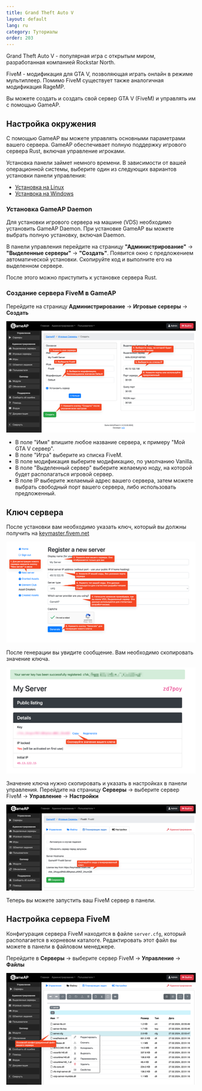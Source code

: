 ```yaml
---
title: Grand Theft Auto V
layout: default
lang: ru
category: Туториалы
order: 203
---
```


Grand Theft Auto V - популярная игра с открытым миром, разработанная компанией Rockstar North.

FiveM - модификация для GTA V, позволяющая играть онлайн в режиме мультиплеер.
Помимо FiveM существует также аналогичная модификация RageMP.

Вы можете создать и создать свой сервер GTA V (FiveM) и управлять им с помощью GameAP.

## Настройка окружения

С помощью GameAP вы можете управлять основными параметрами вашего сервера.
GameAP обеспечивает полную поддержку игрового сервера Rust,
включая управление игроками.

Установка панели займет немного времени. В зависимости от вашей операционной системы,
выберите один из следующих вариантов установки панели управления:

* [Установка на Linux](/ru/install/install_on_linux.html)
* [Устанвока на Windows](/ru/install/install_on_windows.html)

### Установка GameAP Daemon

Для установки игрового сервера на машине (VDS) необходимо
установить GameAP Daemon. При установке GameAP вы можете выбрать
полную установку, включая Daemon.

В панели управления перейдите на страницу **"Администрирование"** ->
**"Выделенные серверы"** -> **"Создать"**.
Появится окно с предложением автоматической установки.
Скопируйте код и выполните его на выделенном сервере.

После этого можно приступить к установке сервера Rust.

### Создание сервера FiveM в GameAP

Перейдите на страницу **Администрирование** -> **Игровые серверы** -> **Создать**

![](/images/ru/tutorials/fivem/create_form.png)

* В поле "Имя" впишите любое название сервера, к примеру "Мой GTA V сервер".
* В поле "Игра" выберите из списка FiveM.
* В поле модификация выберите модификацию, по умолчанию Vanilla.
* В поле "Выделенный сервер" выберите желаемую ноду, на которой будет располагаться игровой сервер.
* В поле IP выберите желаемый адрес вашего сервера, затем можете выбрать свободный порт вашего сервера, либо
  использовать предложенный.

## Ключ сервера

После установки вам необходимо указать ключ, который вы должны получить
на [keymaster.fivem.net](https://keymaster.fivem.net)

![](/images/ru/tutorials/fivem/generate_key.png)

После генерации вы увидите сообщение.
Вам необходимо скопировать значение ключа.

![](/images/ru/tutorials/fivem/key.png)

Значение ключа нужно скопировать и указать в настройках в панели управления.
Перейдите на страницу **Серверы** -> выберите сервер FiveM -> **Управление** -> **Настройки**

![](/images/ru/tutorials/fivem/set_key.png)

Теперь вы можете запустить ваш FiveM сервер в панели.

## Настройка сервера FiveM

Конфигурация сервера FiveM находится в файле `server.cfg`, который
располагается в корневом каталоге. Редактировать этот файл вы можете в панели
в файловом менеджере.

Перейдите в **Серверы** -> выберите сервер FiveM -> **Управление** -> **Файлы**

![](/images/ru/tutorials/fivem/server_config.png)
